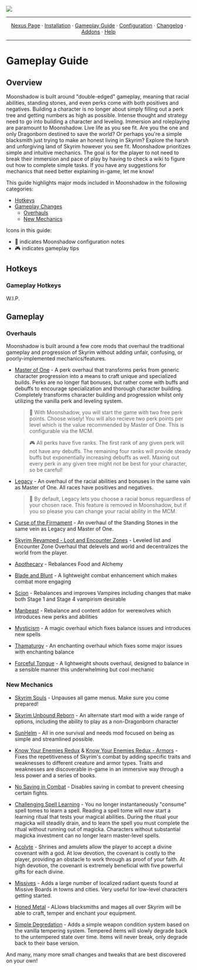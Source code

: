 <a href="https://www.nexusmods.com/skyrimspecialedition/mods/85896"><img src="https://staticdelivery.nexusmods.com/mods/1704/images/85896/85896-1677468574-1704277277.png" target="_blank"></a>

---

<p align="center">
  <a href="https://www.nexusmods.com/skyrimspecialedition/mods/80877">Nexus Page</a> ·
  <a href="README.md">Installation</a> ·
  <a href="GAMEPLAY.md">Gameplay Guide</a> ·
  <a href="CONFIGURATION.md">Configuration</a> ·
  <a href="CHANGELOG.md">Changelog</a> ·
  <a href="ADDONS.md">Addons</a> ·
  <a href="HELP.md">Help</a>
</p>

---

# Gameplay Guide

## Overview

Moonshadow is built around "double-edged" gameplay, meaning that racial abilities, standing stones, and even perks come with both positives and negatives. Building a character is no longer about simply filling out a perk tree and getting numbers as high as possible. Intense thought and strategy need to go into building a character and leveling. Immersion and roleplaying are paramount to Moonshadow. Live life as you see fit. Are you the one and only Dragonborn destined to save the world? Or perhaps you're a simple blacksmith just trying to make an honest living in Skyrim? Explore the harsh and unforgiving land of Skyrim however you see fit. Moonshadow prioritizes simple and intuitive mechanics. The goal is for the player to not need to break their immersion and pace of play by having to check a wiki to figure out how to complete simple tasks. If you have any suggestions for mechanics that need better explaining in-game, let me know! 

This guide highlights major mods included in Moonshadow in the following categories:

- [Hotkeys](#hotkeys)
- [Gameplay Changes](#gameplay-changes)
  - [Overhauls](#overhauls)
  - [New Mechanics](#new-mechanics)

Icons in this guide:

- :ledger: indicates Moonshadow configuration notes
- :video_game: indicates gameplay tips

## Hotkeys

### Gameplay Hotkeys

W.I.P.

## Gameplay

### Overhauls

Moonshadow is built around a few core mods that overhaul the traditional gameplay and progression of Skyrim without adding unfair, confusing, or poorly-implemented mechanics/features. 

- [Master of One](https://www.nexusmods.com/skyrimspecialedition/mods/47024) - A perk overhaul that transforms perks from generic character progression into a means to craft unique and specialized builds. Perks are no longer flat bonuses, but rather come with buffs and debuffs to encourage specialization and thorough character building. Completely transforms character building and progression whilst only utilizing the vanilla perk and leveling system.

  > :ledger: With Moonshadow, you will start the game with two free perk points. Choose wisely! You will also recieve two perk points per level which is the value recommended by Master of One. This is configurable via the MCM.
  
  > :video_game: All perks have five ranks. The first rank of any given perk will not have any debuffs. The remaining four ranks will provide steady buffs but exponentially increasing debuffs as well. Maxing out every perk in any given tree might not be best for your character, so be careful!

- [Legacy](https://www.nexusmods.com/skyrimspecialedition/mods/36415) - An overhaul of the racial abilities and bonuses in the same vain as Master of One. All races have positives and negatives.

  > :ledger: By default, Legacy lets you choose a racial bonus reguardless of your chosen race. This feature is removed in Moonshadow, but if you so please you can change your racial ability in the MCM. 

- [Curse of the Firmament](https://www.nexusmods.com/skyrimspecialedition/mods/28419) - An overhaul of the Standing Stones in the same vein as Legacy and Master of One.

- [Skyrim Revamped - Loot and Encounter Zones](https://www.nexusmods.com/skyrimspecialedition/mods/14338) - Leveled list and Encounter Zone Overhaul that delevels and world and decentralizes the world from the player. 

- [Apothecary](https://www.nexusmods.com/skyrimspecialedition/mods/52130) - Rebalances Food and Alchemy

- [Blade and Blunt](https://www.nexusmods.com/skyrimspecialedition/mods/34549) - A lightweight combat enhancement which makes combat more engaging

- [Scion](https://www.nexusmods.com/skyrimspecialedition/mods/41639) - Rebalances and improves Vampires including changes that make both Stage 1 and Stage 4 vampirism desirable

- [Manbeast](https://www.nexusmods.com/skyrimspecialedition/mods/44746) - Rebalance and content addon for werewolves which introduces new perks and abilities

- [Mysticism](https://www.nexusmods.com/skyrimspecialedition/mods/27839) - A magic overhaul which fixes balance issues and introduces new spells

- [Thamaturgy](https://www.nexusmods.com/skyrimspecialedition/mods/57138) - An enchanting overhaul which fixes some major issues with enchanting balance

- [Forceful Tongue](https://www.nexusmods.com/skyrimspecialedition/mods/36276) - A lightweight shouts overhaul, designed to balance in a sensible manner this underwhelming but cool mechanic

### New Mechanics

- [Skyrim Souls](https://www.nexusmods.com/skyrimspecialedition/mods/27859) - Unpauses all game menus. Make sure you come prepared!

- [Skyrim Unbound Reborn](https://www.nexusmods.com/skyrimspecialedition/mods/27962) - An alternate start mod with a wide range of options, including the ability to play as a non-Dragonborn character

- [SunHelm](https://www.nexusmods.com/skyrimspecialedition/mods/39414) - All in one survival and needs mod focused on being as simple and streamlined possible.

- [Know Your Enemies Redux](https://www.nexusmods.com/skyrimspecialedition/mods/55045) & [Know Your Enemies Redux - Armors](https://www.nexusmods.com/skyrimspecialedition/mods/55045) - Fixes the repetitiveness of Skyrim's combat by adding specific traits and weaknesses to different creature and armor types. Traits and weaknesses are discoverable in-game in an immersive way through a less power and a series of books.

- [No Saving in Combat](https://www.nexusmods.com/skyrimspecialedition/mods/29914) - Disables saving in combat to prevent cheesing certain fights.

- [Challenging Spell Learning](https://www.nexusmods.com/skyrimspecialedition/mods/20521) - You no longer instantaneously "consume" spell tomes to learn a spell. Reading a spell tome will now start a learning ritual that tests your magical abilities. During the ritual your magicka will steadily drain, and to learn the spell you must complete the ritual without running out of magicka. Characters without substantial magicka investment can no longer learn master-level spells. 

- [Acolyte](https://www.nexusmods.com/skyrimspecialedition/mods/75269) - Shrines and amulets allow the player to accept a divine covenant with a god. At low devotion, the covenant is costly to the player, providing an obstacle to work through as proof of your faith. At high devotion, the covenant is extremely beneficial with five powerful gifts for each divine.

- [Missives](https://www.nexusmods.com/skyrimspecialedition/mods/17576) - Adds a large number of localized radiant quests found at Missive Boards in towns and cities. Very useful for low-level characters getting started. 

- [Honed Metal](https://www.nexusmods.com/skyrimspecialedition/mods/80705) - ALlows blacksmiths and mages all over Skyrim will be able to craft, temper and enchant your equipment.

- [Simple Degredation](https://www.nexusmods.com/skyrimspecialedition/mods/74790) - Adds a simple weapon condition system based on the vanilla tempering system. Tempered items will slowly degrade back to the untempered state over time. Items will never break, only degrade back to their base version. 

And many, many more small changes and tweaks that are best discovered on your own!
